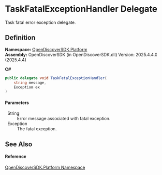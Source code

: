 # TaskFatalExceptionHandler Delegate


Task fatal error exception delegate.



## Definition
**Namespace:** <a href="aceb8efa-8dcd-26ac-b049-012c1f331112">OpenDiscoverSDK.Platform</a>  
**Assembly:** OpenDiscoverSDK (in OpenDiscoverSDK.dll) Version: 2025.4.4.0 (2025.4.4)

**C#**
``` C#
public delegate void TaskFatalExceptionHandler(
	string message,
	Exception ex
)
```



#### Parameters
<dl><dt>  String</dt><dd>Error message associated with fatal exception.</dd><dt>  Exception</dt><dd>The fatal exception.</dd></dl>

## See Also


#### Reference
<a href="aceb8efa-8dcd-26ac-b049-012c1f331112">OpenDiscoverSDK.Platform Namespace</a>  
